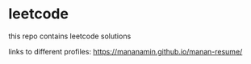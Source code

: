 # leetcode
this repo contains leetcode solutions

links to different profiles:
https://mananamin.github.io/manan-resume/
